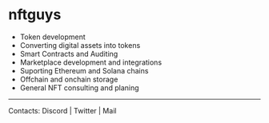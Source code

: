 # nftguys

- Token development
- Converting digital assets into tokens
- Smart Contracts and Auditing
- Marketplace development and integrations
- Suporting Ethereum and Solana chains
- Offchain and onchain storage 
- General NFT consulting and planing

-------
Contacts: Discord | Twitter | Mail
